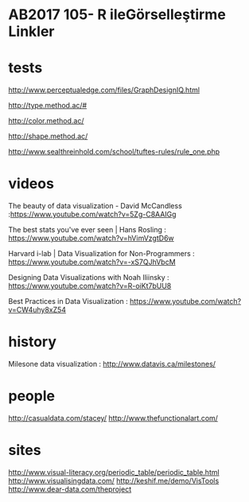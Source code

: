 # AB2017 105- R ileGörselleştirme Linkler



# tests
http://www.perceptualedge.com/files/GraphDesignIQ.html

http://type.method.ac/#

http://color.method.ac/

http://shape.method.ac/

http://www.sealthreinhold.com/school/tuftes-rules/rule_one.php


# videos 
The beauty of data visualization - David McCandless :https://www.youtube.com/watch?v=5Zg-C8AAIGg

The best stats you've ever seen | Hans Rosling : https://www.youtube.com/watch?v=hVimVzgtD6w

Harvard i-lab | Data Visualization for Non-Programmers : https://www.youtube.com/watch?v=-xS7QJhVbcM

Designing Data Visualizations with Noah Iliinsky : https://www.youtube.com/watch?v=R-oiKt7bUU8

Best Practices in Data Visualization : https://www.youtube.com/watch?v=CW4uhy8xZ54

# history
Milesone data visualization : http://www.datavis.ca/milestones/

# people
http://casualdata.com/stacey/
http://www.thefunctionalart.com/


# sites
http://www.visual-literacy.org/periodic_table/periodic_table.html
http://www.visualisingdata.com/
http://keshif.me/demo/VisTools
http://www.dear-data.com/theproject
